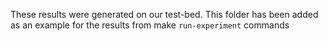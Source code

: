 These results were generated on our test-bed. This folder has been added as an example for the results from make `run-experiment` commands

